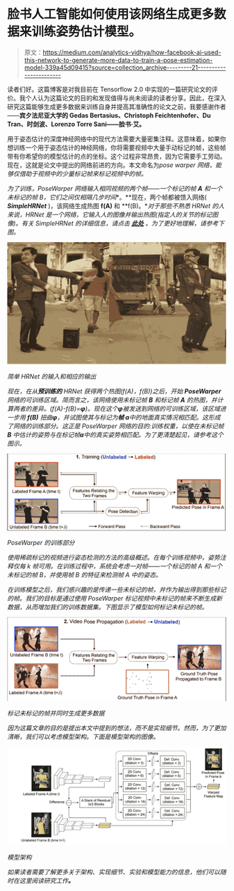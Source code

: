 # 脸书人工智能如何使用该网络生成更多数据来训练姿势估计模型。

> 原文：<https://medium.com/analytics-vidhya/how-facebook-ai-used-this-network-to-generate-more-data-to-train-a-pose-estimation-model-339a45d09415?source=collection_archive---------21----------------------->

读者们好。这篇博客是对我目前在 Tensorflow 2.0 中实现的一篇研究论文的评价。我个人认为这篇论文的目的和发现值得与尚未阅读的读者分享。因此，在深入研究这篇能够生成更多数据来训练自身并提高其准确性的论文之前，我要感谢作者——**宾夕法尼亚大学的 Gedas Bertasius、Christoph Feichtenhofer、Du Tran、时剑波、Lorenzo Torre Sani——脸书·艾。**

用于姿态估计的深度神经网络中的现代方法需要大量密集注释。这意味着，如果你想训练一个用于姿态估计的神经网络，你将需要视频中大量手动标记的帧，这些帧带有你希望你的模型估计的点的坐标。这个过程非常昂贵，因为它需要手工劳动。现在，这就是论文中提出的网络前进的方向。本文命名为*pose warper 网络，能够仅借助于视频中的少量标记帧来标记视频中的帧。*

*为了训练，PoseWarper 网络输入相同视频的两个帧——一个标记的帧 **A** 和一个未标记的帧 B，它们之间仅相隔几步时间**。**现在，两个帧都被馈入网络( ***SimpleHRNet*** )，该网络生成热图 **f(A)** 和 **f(B)。**对于那些不熟悉 HRNet 的人来说，HRNet 是一个网络，它输入人的图像并输出热图(指定人的关节的标记图像)。有关 SimpleHRNet 的详细信息，请点击 [**此处**](https://github.com/stefanopini/simple-HRNet.git) 。为了更好地理解，请参考下图。*

*![](img/510f3708c888818f290a1634ea7a0088.png)*

*简单 HRNet 的输入和相应的输出*

*现在，在从**预训练的** HRNet 获得两个热图(f(A)，f(B))之后，开始 ***PoseWarper*** 网络的可训练区域。简而言之，该网络使用未标记帧 **B** 和标记帧 **A** 的热图，并计算两者的差异。(f(A)-f(B)=***φ***)。现在这个**φ**被发送到网络的可训练区域，该区域进一步用 **f(B)** 扭曲**φ**，并试图使其与标记为**帧 a**中的地面真实情况相匹配。这形成了网络的训练部分。这正是 PoseWarper 网络的目的:训练权重，以使在未标记帧 **B** 中估计的姿势与在标记帧**a**中的真实姿势相匹配。为了更清楚起见，请参考这个图示。*

*![](img/6cd053418a8bfb285a88102c3d9fffba.png)*

*PoseWarper 的训练部分*

*使用稀疏标记的视频进行姿态检测的方法的高级概述。在每个训练视频中，姿势注释仅每 k 帧可用。在训练过程中，系统会考虑一对帧——一个标记的帧 A 和一个未标记的帧 B，并使用帧 B 的特征来检测帧 A 中的姿态。*

*在训练模型之后，我们感兴趣的是传递一些未标记的帧，并作为输出得到那些标记的帧。我们的目标是通过使用 PoseWarper 标记视频中未标记的帧来不断生成新数据，从而增加我们的训练数据集。下图显示了模型如何标记未标记的帧。*

*![](img/d3a2c8e22675b262532e8694d2eb2e6c.png)*

*标记未标记的帧并同时生成更多数据*

*因为这篇文章的目的是提出本文中提到的想法，而不是实现细节。然而，为了更加清晰，我们可以考虑模型架构。下面是模型架构的图像。*

*![](img/7f65c0ef8c145c88ab4330279a36545c.png)*

*模型架构*

*如果读者需要了解更多关于架构、实现细节、实验和模型能力的信息，他们可以随时在这里阅读研究工作[](https://arxiv.org/abs/1906.04016)**。***